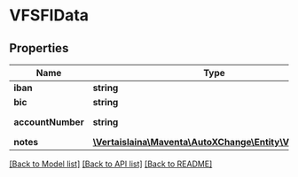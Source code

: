 # VFSFIData

## Properties
Name | Type | Description | Notes
------------ | ------------- | ------------- | -------------
**iban** | **string** | IBAN | [optional] 
**bic** | **string** | BIC | [optional] 
**accountNumber** | **string** | Account number | [optional] 
**notes** | [**\Vertaislaina\Maventa\AutoXChange\Entity\VFSFINote[]**](VFSFINote.md) | Notes | [optional] 

[[Back to Model list]](../README.md#documentation-for-models) [[Back to API list]](../README.md#documentation-for-api-endpoints) [[Back to README]](../README.md)


